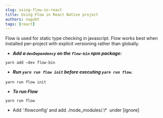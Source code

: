 ```yaml
---
slug: using-flow-in-react
title: Using Flow in React Native project
authors: nagvbt
tags: [react]
---
```

Flow is used for static type checking in javascript. Flow works best when installed per-project with explicit versioning rather than globally.

*   ***Add a `devDependency` on the `flow-bin` npm package:***

`yarn add –dev flow-bin`

*   ***Run `yarn run flow init` before executing `yarn run flow`.***

`yarn run flow init` 

*   ***To run Flow***

`yarn run flow`

*   Add ‘.flowconfig’ and add ./node\_modules/.\\\*  under \[ignore\]
